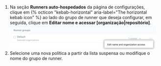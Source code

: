 1. Na seção **Runners auto-hospedados** da página de configurações, clique em {% octicon "kebab-horizontal" aria-label="The horizontal kebab icon" %} ao lado do grupo de runner que deseja configurar, em seguida, clique em **Editar nome e acessar [organização|repositório]**. ![Gerenciar permissões do repositório](/assets/images/help/settings/actions-runner-manage-permissions.png)
1. Selecione uma nova política a partir da lista suspensa ou modifique o nome do grupo de runner.
